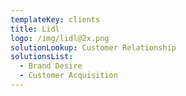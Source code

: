 ```yaml
---
templateKey: clients
title: Lidl
logo: /img/lidl@2x.png
solutionLookup: Customer Relationship
solutionsList:
  - Brand Desire
  - Customer Acquisition
---
```


